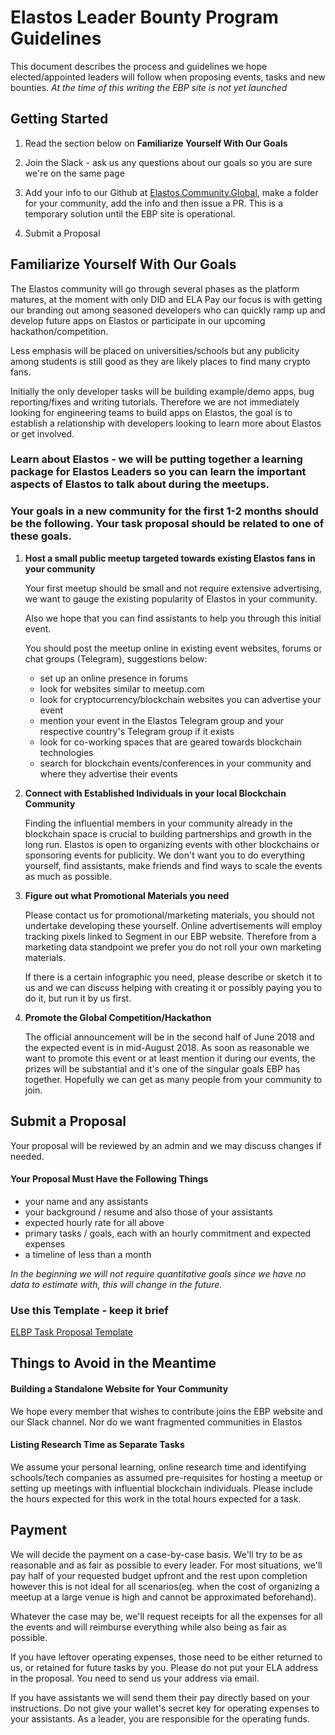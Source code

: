 
# Elastos Leader Bounty Program Guidelines

This document describes the process and guidelines we hope elected/appointed leaders will follow when proposing events,
tasks and new bounties. *At the time of this writing the EBP site is not yet launched*

## Getting Started

1. Read the section below on **Familiarize Yourself With Our Goals**

2. Join the Slack - ask us any questions about our goals so you are sure we're on the same page

3. Add your info to our Github at [Elastos.Community.Global](https://github.com/elastos/Elastos.Community.Global), make
a folder for your community, add the info and then issue a PR. This is a temporary solution until the EBP site is operational.

4. Submit a Proposal


## Familiarize Yourself With Our Goals

The Elastos community will go through several phases as the platform matures, at the moment with only DID and ELA Pay
our focus is with getting our branding out among seasoned developers who can quickly ramp up and develop future apps
on Elastos or participate in our upcoming hackathon/competition.

Less emphasis will be placed on universities/schools but any publicity among students is still good as they are likely
places to find many crypto fans.

Initially the only developer tasks will be building example/demo apps, bug reporting/fixes and writing tutorials.
Therefore we are not immediately looking for engineering teams to build apps on Elastos, the goal is to establish a
relationship with developers looking to learn more about Elastos or get involved.

### Learn about Elastos - we will be putting together a learning package for Elastos Leaders so you can learn the important aspects of Elastos to talk about during the meetups.


### Your goals in a new community for the first 1-2 months should be the following. Your task proposal should be related to one of these goals.

1. **Host a small public meetup targeted towards existing Elastos fans in your community**

    Your first meetup should be small and not require extensive advertising, we want to gauge the existing popularity of
    Elastos in your community.

    Also we hope that you can find assistants to help you through this initial event.

    You should post the meetup online in existing event websites, forums or chat groups (Telegram), suggestions below:

    - set up an online presence in forums
    - look for websites similar to meetup.com
    - look for cryptocurrency/blockchain websites you can advertise your event
    - mention your event in the Elastos Telegram group and your respective country's Telegram group if it exists
    - look for co-working spaces that are geared towards blockchain technologies
    - search for blockchain events/conferences in your community and where they advertise their events

2. **Connect with Established Individuals in your local Blockchain Community**

    Finding the influential members in your community already in the blockchain space is crucial to building partnerships
    and growth in the long run. Elastos is open to organizing events with other blockchains or sponsoring events for
    publicity. We don't want you to do everything yourself, find assistants, make friends and find ways to scale
    the events as much as possible.

3. **Figure out what Promotional Materials you need**

    Please contact us for promotional/marketing materials, you should not undertake developing these yourself. Online
    advertisements will employ tracking pixels linked to Segment in our EBP website. Therefore from a marketing data
    standpoint we prefer you do not roll your own marketing materials.

    If there is a certain infographic you need, please describe or sketch it to us and we can discuss helping with
    creating it or possibly paying you to do it, but run it by us first.

4. **Promote the Global Competition/Hackathon**

    The official announcement will be in the second half of June 2018 and the expected event is in mid-August 2018.
    As soon as reasonable we want to promote this event or at least mention it during our events, the prizes will be
    substantial and it's one of the singular goals EBP has together. Hopefully we can get as many people from your
    community to join.


## Submit a Proposal

Your proposal will be reviewed by an admin and we may discuss changes if needed.

#### Your Proposal Must Have the Following Things

- your name and any assistants
- your background / resume and also those of your assistants
- expected hourly rate for all above
- primary tasks / goals, each with an hourly commitment and expected expenses
- a timeline of less than a month

*In the beginning we will not require quantitative goals since we have no data to estimate with, this will change
in the future.*

### Use this Template - keep it brief

[ELBP Task Proposal Template](https://docs.google.com/spreadsheets/d/119LOhOmt0sbp39S7mwvghHSb2D_Zf_zzFaW8e2dZF8w/edit?usp=sharing)


## Things to Avoid in the Meantime

#### Building a Standalone Website for Your Community

We hope every member that wishes to contribute joins the EBP website and our Slack channel. Nor do we want fragmented
communities in Elastos


#### Listing Research Time as Separate Tasks

We assume your personal learning, online research time and identifying schools/tech companies as assumed pre-requisites
for hosting a meetup or setting up meetings with influential blockchain individuals. Please include the hours expected
for this work in the total hours expected for a task.



## Payment

We will decide the payment on a case-by-case basis. We'll try to be as reasonable and as fair as possible to every leader. For most situations, we'll pay half of your requested budget upfront and the rest upon completion however this is not ideal for all scenarios(eg. when the cost of organizing a meetup at a large venue is high and cannot be approximated beforehand).

Whatever the case may be, we'll request receipts for all the expenses for all the events and will reimburse everything while also being as fair as possible.

If you have leftover operating expenses, those need to be either returned to us,
or retained for future tasks by you. Please do not put your ELA address in the proposal. You need to send us your address via email.

If you have assistants we will send them their pay directly based on your instructions. Do not give your wallet's secret key for operating expenses to your assistants. As a leader, you are responsible for the operating funds.
